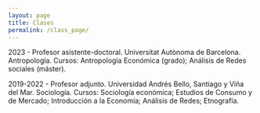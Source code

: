 ```yaml
---
layout: page
title: Clases
permalink: /class_page/
---
```



2023 - Profesor asistente-doctoral. Universitat Autònoma de Barcelona. Antropología. Cursos: Antropología Económica (grado); Análisis de Redes sociales (máster).

2019-2022 - Profesor adjunto. Universidad Andrés Bello, Santiago y Viña del Mar. Sociología. Cursos: Sociología económica; Estudios de Consumo y de Mercado; Introducción a la Economía; Análisis de Redes; Etnografía.
